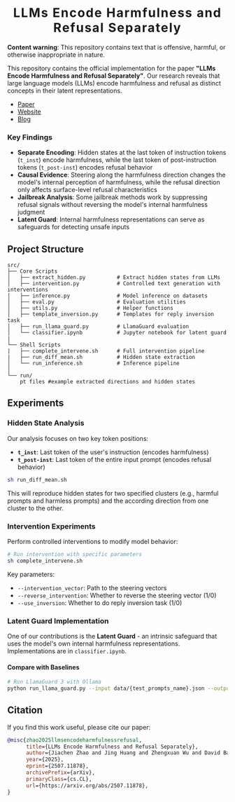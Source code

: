 <h1 align='center' style="text-align:center; font-weight:bold; font-size:2.0em;letter-spacing:2.0px;"> LLMs Encode Harmfulness and Refusal Separately </h1>


**Content warning**: This repository contains text that is offensive, harmful, or otherwise inappropriate in nature.

This repository contains the official implementation for the paper **"LLMs Encode Harmfulness and Refusal Separately"**. Our research reveals that large language models (LLMs) encode harmfulness and refusal as distinct concepts in their latent representations.

- [Paper](https://arxiv.org/abs/2507.11878)
- [Website](https://chats-lab.github.io/LLMs_Encode_Harmfulness_Refusal_Separately/)
- [Blog](https://www.lesswrong.com/posts/gzNe2Grj2KksvzHWM/llms-encode-harmfulness-and-refusal-separately)


### Key Findings

- **Separate Encoding**: Hidden states at the last token of instruction tokens (`t_inst`) encode harmfulness, while the last token of post-instruction tokens (`t_post-inst`) encodes refusal behavior
- **Causal Evidence**: Steering along the harmfulness direction changes the model's internal perception of harmfulness, while the refusal direction only affects surface-level refusal characteristics
- **Jailbreak Analysis**: Some jailbreak methods work by suppressing refusal signals without reversing the model's internal harmfulness judgment
- **Latent Guard**: Internal harmfulness representations can serve as safeguards for detecting unsafe inputs

##  Project Structure

```
src/
├── Core Scripts
│   ├── extract_hidden.py          # Extract hidden states from LLMs
│   ├── intervention.py            # Controlled text generation with interventions
│   ├── inference.py               # Model inference on datasets
│   ├── eval.py                    # Evaluation utilities
│   ├── utils.py                   # Helper functions
│   ├── template_inversion.py      # Templates for reply inversion task
│   ├── run_llama_guard.py         # LlamaGuard evaluation
│   └── classifier.ipynb           # Jupyter notebook for latent guard
|
└── Shell Scripts
|   ├── complete_intervene.sh      # Full intervention pipeline
|   ├── run_diff_mean.sh           # Hidden state extraction 
│   └── run_inference.sh           # Inference pipeline
│
└── run/
    pt files #example extracted directions and hidden states
```

## Experiments
### Hidden State Analysis

Our analysis focuses on two key token positions:
- **`t_inst`**: Last token of the user's instruction (encodes harmfulness)
- **`t_post-inst`**: Last token of the entire input prompt (encodes refusal behavior)

```bash
sh run_diff_mean.sh
```
This will reproduce hidden states for two specified clusters (e.g., harmful prompts and harmless prompts) and the according direction from one cluster to the other.

### Intervention Experiments

Perform controlled interventions to modify model behavior:

```bash
# Run intervention with specific parameters
sh complete_intervene.sh
```

Key parameters:
- `--intervention_vector`: Path to the steering vectors
- `--reverse_intervention`: Whether to reverse the steering vector (1/0)
- `--use_inversion`: Whether to do reply inversion task (1/0)


### Latent Guard Implementation

One of our contributions is the **Latent Guard** - an intrinsic safeguard that uses the model's own internal harmfulness representations.
Implementations are in `classifier.ipynb`.

#### Compare with Baselines

```bash
# Run LlamaGuard 3 with Ollama
python run_llama_guard.py --input data/{test_prompts_name}.json --output results/llamaguard.txt
```


## Citation

If you find this work useful, please cite our paper:

```bibtex
@misc{zhao2025llmsencodeharmfulnessrefusal,
      title={LLMs Encode Harmfulness and Refusal Separately}, 
      author={Jiachen Zhao and Jing Huang and Zhengxuan Wu and David Bau and Weiyan Shi},
      year={2025},
      eprint={2507.11878},
      archivePrefix={arXiv},
      primaryClass={cs.CL},
      url={https://arxiv.org/abs/2507.11878}, 
}
```

